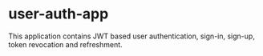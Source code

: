 # user-auth-app
This application contains JWT based user authentication, sign-in, sign-up, token revocation and refreshment.
